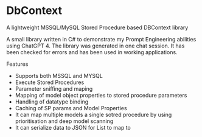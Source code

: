 # DbContext
A lightweight MSSQL/MySQL Stored Procedure based DBContext library

A small library written in C# to demonstrate my Prompt Engineering abilities using ChatGPT 4. The library was generated in one chat session. It has been checked for errors and has been used in working applications. 

Features
- Supports both MSSQL and MYSQL
- Execute Stored Procedures
- Parameter sniffing and maping
- Mapping of model object properties to stored procedure parameters
- Handling of datatype binding
- Caching of SP params and Model Properties
- It can map multiple models a single sotred procedure by using prioritisation and deep model scanning
- It can serialize data to JSON for List<T> to map to 
